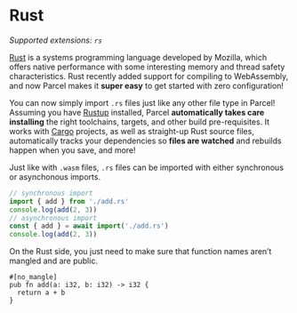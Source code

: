 # Rust

_Supported extensions: `rs`_

[Rust](https://www.rust-lang.org) is a systems programming language developed by Mozilla, which offers native performance with some interesting memory and thread safety characteristics. Rust recently added support for compiling to WebAssembly, and now Parcel makes it **super easy** to get started with zero configuration!

You can now simply import `.rs` files just like any other file type in Parcel! Assuming you have [Rustup](https://rustup.rs) installed, Parcel **automatically takes care installing** the right toolchains, targets, and other build pre-requisites. It works with [Cargo](https://github.com/rust-lang/cargo) projects, as well as straight-up Rust source files, automatically tracks your dependencies so **files are watched** and rebuilds happen when you save, and more!

Just like with `.wasm` files, `.rs` files can be imported with either synchronous or asynchonous imports.

```javascript
// synchronous import
import { add } from './add.rs'
console.log(add(2, 3))
// asynchronous import
const { add } = await import('./add.rs')
console.log(add(2, 3))
```

On the Rust side, you just need to make sure that function names aren’t mangled and are public.

```text
#[no_mangle]
pub fn add(a: i32, b: i32) -> i32 {
  return a + b
}
```


